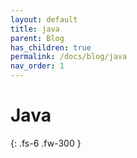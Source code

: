 ```yaml
---
layout: default
title: java
parent: Blog
has_children: true
permalink: /docs/blog/java
nav_order: 1
---
```


# Java
{: .fs-6 .fw-300 }